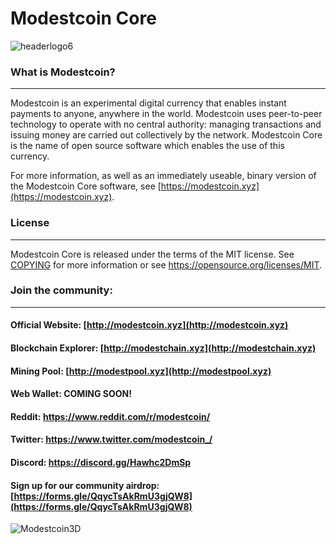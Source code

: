 Modestcoin Core
=====================================
![headerlogo6](https://user-images.githubusercontent.com/99905005/170703840-e75ace8d-13f8-474c-bc5d-3ff17ec823a6.png)

                                                                             

### What is Modestcoin?
----------------

Modestcoin is an experimental digital currency that enables instant payments to
anyone, anywhere in the world. Modestcoin uses peer-to-peer technology to operate
with no central authority: managing transactions and issuing money are carried
out collectively by the network. Modestcoin Core is the name of open source
software which enables the use of this currency.

For more information, as well as an immediately useable, binary version of
the Modestcoin Core software, see [https://modestcoin.xyz](https://modestcoin.xyz).



### License
-------

Modestcoin Core is released under the terms of the MIT license. See [COPYING](COPYING) for more
information or see https://opensource.org/licenses/MIT.



### Join the community:
----------------
#### Official Website: [http://modestcoin.xyz](http://modestcoin.xyz)
#### Blockchain Explorer: [http://modestchain.xyz](http://modestchain.xyz)
#### Mining Pool: [http://modestpool.xyz](http://modestpool.xyz)
#### Web Wallet: COMING SOON!
#### Reddit: https://www.reddit.com/r/modestcoin/                                                                                
#### Twitter: https://www.twitter.com/modestcoin_/
#### Discord: https://discord.gg/Hawhc2DmSp
#### Sign up for our community airdrop: [https://forms.gle/QqycTsAkRmU3gjQW8](https://forms.gle/QqycTsAkRmU3gjQW8)
![Modestcoin3D](https://user-images.githubusercontent.com/99905005/170621321-df3be5ed-81f4-42fd-ab6f-04f31376b46b.png)
